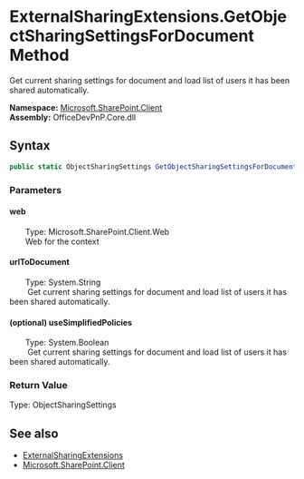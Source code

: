 # ExternalSharingExtensions.GetObjectSharingSettingsForDocument Method  
 Get current sharing settings for document and load list of users it has been shared automatically.   

**Namespace:** [Microsoft.SharePoint.Client](Microsoft.SharePoint.Client.md)  
**Assembly:** OfficeDevPnP.Core.dll  
## Syntax
```C#
public static ObjectSharingSettings GetObjectSharingSettingsForDocument(this Web web, String urlToDocument, Boolean useSimplifiedPolicies = True)
```
### Parameters
#### web  
&emsp;&emsp;Type: Microsoft.SharePoint.Client.Web  
&emsp;&emsp;Web for the context  

  

#### urlToDocument  
&emsp;&emsp;Type: System.String  
&emsp;&emsp; Get current sharing settings for document and load list of users it has been shared automatically.   

  

#### (optional) useSimplifiedPolicies  
&emsp;&emsp;Type: System.Boolean  
&emsp;&emsp; Get current sharing settings for document and load list of users it has been shared automatically.   

  

### Return Value
Type: ObjectSharingSettings  
  


## See also
- [ExternalSharingExtensions](Microsoft.SharePoint.Client.ExternalSharingExtensions.md) 
- [Microsoft.SharePoint.Client](Microsoft.SharePoint.Client.md) 
